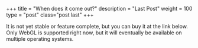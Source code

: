 +++
title = "When does it come out?"
description = "Last Post"
weight = 100
type = "post"
class="post last"
+++

It is not yet stable or feature complete, but you can buy it at the link below. Only WebGL is supported right now, but it will eventually be available on multiple operating systems.
